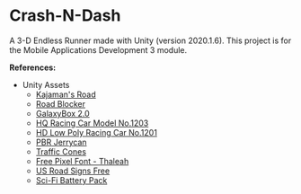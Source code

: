 # Crash-N-Dash
A 3-D Endless Runner made with Unity (version 2020.1.6). This project is for the Mobile Applications Development 3 module.

**References:**
* Unity Assets
  * [Kajaman's Road](https://assetstore.unity.com/packages/3d/environments/roadways/kajaman-s-roads-free-52628)
  * [Road Blocker](https://assetstore.unity.com/packages/3d/props/exterior/road-blocker-663)
  * [GalaxyBox 2.0](https://assetstore.unity.com/packages/2d/textures-materials/sky/galaxybox-2-0-84349)
  * [HQ Racing Car Model No.1203](https://assetstore.unity.com/packages/3d/vehicles/land/hq-racing-car-model-no-1203-139221)
  * [HD Low Poly Racing Car No.1201](https://assetstore.unity.com/packages/3d/vehicles/land/hd-low-poly-racing-car-no-1201-118603)
  * [PBR Jerrycan](https://assetstore.unity.com/packages/3d/props/pbr-jerrycan-free-80011)
  * [Traffic Cones](https://assetstore.unity.com/packages/3d/props/traffic-cones-34912)
  * [Free Pixel Font - Thaleah](https://assetstore.unity.com/packages/2d/fonts/free-pixel-font-thaleah-140059)
  * [US Road Signs Free](https://assetstore.unity.com/packages/3d/props/exterior/us-road-signs-free-164941)
  * [Sci-Fi Battery Pack](https://assetstore.unity.com/packages/3d/environments/sci-fi/sci-fi-battery-pack-free-19738)
